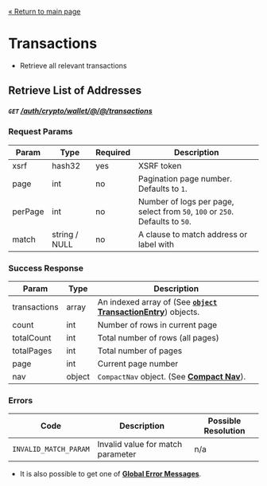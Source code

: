 [&laquo; Return to main page](../../../../README.md)

# Transactions

* Retrieve all relevant transactions

## Retrieve List of Addresses
##### `GET`  [/auth/crypto/wallet/@/@/transactions]()

### Request Params

Param | Type | Required | Description
--- | --- | --- | ---
xsrf | hash32 | yes | XSRF token
page | int | no | Pagination page number. Defaults to `1`.
perPage | int | no | Number of logs per page, select from `50`, `100` or `250`. Defaults to `50`.
match | string / NULL | no | A clause to match address or label with

### Success Response

Param | Type |  Description
--- | --- | --- 
transactions | array | An indexed array of (See [**`object` TransactionEntry**](../../../../models/CRYPTO.md#object-transactionentry)) objects.
count | int | Number of rows in current page
totalCount | int | Total number of rows (all pages)
totalPages | int | Total number of pages
page | int | Current page number
nav | object | `CompactNav` object. (See [**Compact Nav**](../../../../models/PAGINATION.md#object-compactnav)).

### Errors

Code | Description| Possible Resolution
--- | --- | ---
`INVALID_MATCH_PARAM` | Invalid value for match parameter | n/a

* It is also possible to get one of [**Global Error Messages**](../../../../README.md#global-error-messages).
